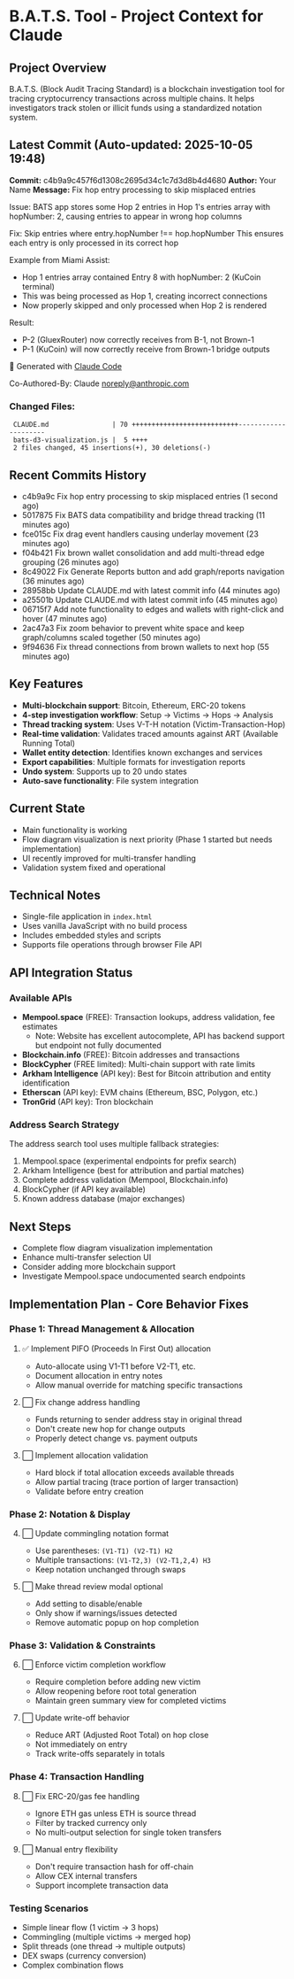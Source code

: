 # B.A.T.S. Tool - Project Context for Claude

## Project Overview
B.A.T.S. (Block Audit Tracing Standard) is a blockchain investigation tool for tracing cryptocurrency transactions across multiple chains. It helps investigators track stolen or illicit funds using a standardized notation system.

## Latest Commit (Auto-updated: 2025-10-05 19:48)

**Commit:** c4b9a9c457f6d1308c2695d34c1c7d3d8b4d4680
**Author:** Your Name
**Message:** Fix hop entry processing to skip misplaced entries

Issue: BATS app stores some Hop 2 entries in Hop 1's entries array
       with hopNumber: 2, causing entries to appear in wrong hop columns

Fix: Skip entries where entry.hopNumber !== hop.hopNumber
     This ensures each entry is only processed in its correct hop

Example from Miami Assist:
- Hop 1 entries array contained Entry 8 with hopNumber: 2 (KuCoin terminal)
- This was being processed as Hop 1, creating incorrect connections
- Now properly skipped and only processed when Hop 2 is rendered

Result:
- P-2 (GluexRouter) now correctly receives from B-1, not Brown-1
- P-1 (KuCoin) will now correctly receive from Brown-1 bridge outputs

🤖 Generated with [Claude Code](https://claude.com/claude-code)

Co-Authored-By: Claude <noreply@anthropic.com>

### Changed Files:
```
 CLAUDE.md                | 70 +++++++++++++++++++++++++++---------------------
 bats-d3-visualization.js |  5 ++++
 2 files changed, 45 insertions(+), 30 deletions(-)
```

## Recent Commits History

- c4b9a9c Fix hop entry processing to skip misplaced entries (1 second ago)
- 5017875 Fix BATS data compatibility and bridge thread tracking (11 minutes ago)
- fce015c Fix drag event handlers causing underlay movement (23 minutes ago)
- f04b421 Fix brown wallet consolidation and add multi-thread edge grouping (26 minutes ago)
- 8c49022 Fix Generate Reports button and add graph/reports navigation (36 minutes ago)
- 28958bb Update CLAUDE.md with latest commit info (44 minutes ago)
- a25501b Update CLAUDE.md with latest commit info (45 minutes ago)
- 06715f7 Add note functionality to edges and wallets with right-click and hover (47 minutes ago)
- 2ac47a3 Fix zoom behavior to prevent white space and keep graph/columns scaled together (50 minutes ago)
- 9f94636 Fix thread connections from brown wallets to next hop (55 minutes ago)

## Key Features
- **Multi-blockchain support**: Bitcoin, Ethereum, ERC-20 tokens
- **4-step investigation workflow**: Setup → Victims → Hops → Analysis
- **Thread tracking system**: Uses V-T-H notation (Victim-Transaction-Hop)
- **Real-time validation**: Validates traced amounts against ART (Available Running Total)
- **Wallet entity detection**: Identifies known exchanges and services
- **Export capabilities**: Multiple formats for investigation reports
- **Undo system**: Supports up to 20 undo states
- **Auto-save functionality**: File system integration

## Current State
- Main functionality is working
- Flow diagram visualization is next priority (Phase 1 started but needs implementation)
- UI recently improved for multi-transfer handling
- Validation system fixed and operational

## Technical Notes
- Single-file application in `index.html`
- Uses vanilla JavaScript with no build process
- Includes embedded styles and scripts
- Supports file operations through browser File API

## API Integration Status

### Available APIs
- **Mempool.space** (FREE): Transaction lookups, address validation, fee estimates
  - Note: Website has excellent autocomplete, API has backend support but endpoint not fully documented
- **Blockchain.info** (FREE): Bitcoin addresses and transactions
- **BlockCypher** (FREE limited): Multi-chain support with rate limits
- **Arkham Intelligence** (API key): Best for Bitcoin attribution and entity identification
- **Etherscan** (API key): EVM chains (Ethereum, BSC, Polygon, etc.)
- **TronGrid** (API key): Tron blockchain

### Address Search Strategy
The address search tool uses multiple fallback strategies:
1. Mempool.space (experimental endpoints for prefix search)
2. Arkham Intelligence (best for attribution and partial matches)
3. Complete address validation (Mempool, Blockchain.info)
4. BlockCypher (if API key available)
5. Known address database (major exchanges)

## Next Steps
- Complete flow diagram visualization implementation
- Enhance multi-transfer selection UI
- Consider adding more blockchain support
- Investigate Mempool.space undocumented search endpoints

## Implementation Plan - Core Behavior Fixes

### Phase 1: Thread Management & Allocation
1. ✅ Implement PIFO (Proceeds In First Out) allocation
   - Auto-allocate using V1-T1 before V2-T1, etc.
   - Document allocation in entry notes
   - Allow manual override for matching specific transactions

2. ⬜ Fix change address handling
   - Funds returning to sender address stay in original thread
   - Don't create new hop for change outputs
   - Properly detect change vs. payment outputs

3. ⬜ Implement allocation validation
   - Hard block if total allocation exceeds available threads
   - Allow partial tracing (trace portion of larger transaction)
   - Validate before entry creation

### Phase 2: Notation & Display
4. ⬜ Update commingling notation format
   - Use parentheses: `(V1-T1) (V2-T1) H2`
   - Multiple transactions: `(V1-T2,3) (V2-T1,2,4) H3`
   - Keep notation unchanged through swaps

5. ⬜ Make thread review modal optional
   - Add setting to disable/enable
   - Only show if warnings/issues detected
   - Remove automatic popup on hop completion

### Phase 3: Validation & Constraints
6. ⬜ Enforce victim completion workflow
   - Require completion before adding new victim
   - Allow reopening before root total generation
   - Maintain green summary view for completed victims

7. ⬜ Update write-off behavior
   - Reduce ART (Adjusted Root Total) on hop close
   - Not immediately on entry
   - Track write-offs separately in totals

### Phase 4: Transaction Handling
8. ⬜ Fix ERC-20/gas fee handling
   - Ignore ETH gas unless ETH is source thread
   - Filter by tracked currency only
   - No multi-output selection for single token transfers

9. ⬜ Manual entry flexibility
   - Don't require transaction hash for off-chain
   - Allow CEX internal transfers
   - Support incomplete transaction data

### Testing Scenarios
- Simple linear flow (1 victim → 3 hops)
- Commingling (multiple victims → merged hop)
- Split threads (one thread → multiple outputs)
- DEX swaps (currency conversion)
- Complex combination flows
